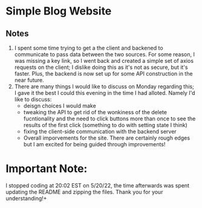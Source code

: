 # Simple Blog Website

## Notes
1. I spent some time trying to get a the client and backened to communicate to pass data between the two sources. For some reason, I was missing a key link, so I went back and created a simple set of axios requests on the client; I dislike doing this as it's not  as secure, but it's faster. Plus, the backend is now set up for some API construction in the near future.
2. There are many things I would like to discuss on Monday regarding this; I gave it the best I could this evening in the time I had alloted. Namely I'd like to discuss:
    - deisgn choices I would make
    - tweaking the API to get rid of the wonkiness of the delete fucntionality and the need to click buttons more than once to see the results of the first click (something to do with setting state I think)
    - fixing the client-side communication with the backend server
    - Overall imporvements for the site. There are certainly rough edges but I am excited for being guided through improvements!

# Important Note: #
 I stopped coding at 20:02 EST on 5/20/22, the time afterwards was spent updating the README and zipping the files. Thank you for your understanding!+